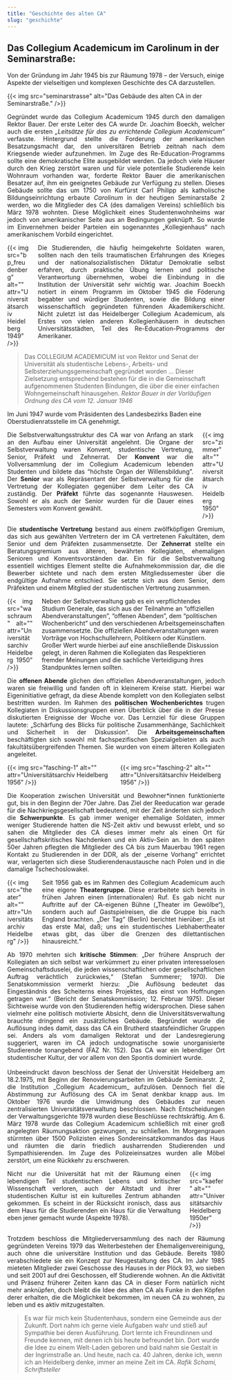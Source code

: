```yaml
---
title: "Geschichte des alten CA"
slug: "geschichte"
---
```


## Das Collegium Academicum im Carolinum in der Seminarstraße:

Von der Gründung im Jahr 1945 bis zur Räumung 1978 – der Versuch, einige Aspekte der vielseitigen und komplexen Geschichte des CA darzustellen.

{{< img src="seminarstrasse" alt="Das Gebäude des alten CA in der Seminarstraße." />}}

<p style="text-align:justify">
Gegründet wurde das Collegium Academicum 1945 durch den damaligen Rektor Bauer.
Der erste Leiter des CA wurde Dr. Joachim Boeckh, welcher auch die ersten <i>„Leitsätze für das zu errichtende Collegium Academicum“</i> verfasste.
Hintergrund stellte die Forderung der amerikanischen Besatzungsmacht dar, den universitären Betrieb zeitnah nach dem Kriegsende wieder aufzunehmen.
Im Zuge des Re-Education-Programms sollte eine demokratische Elite ausgebildet werden.
Da jedoch viele Häuser durch den Krieg zerstört waren und für viele potentielle Studierende kein Wohnraum vorhanden war,
forderte Rektor Bauer die amerikanischen Besatzer auf, ihm ein geeignetes Gebäude zur Verfügung zu stellen.
Dieses Gebäude sollte das um 1750 von Kurfürst Carl Philipp als katholische Bildungseinrichtung erbaute <i>Carolinum</i>
 in der heutigen Seminarstaße 2 werden, wo die Mitglieder des CA (des damaligen Vereins) schließlich bis März 1978 wohnten.
 Diese Möglichkeit eines Studentenwohnheims war jedoch von amerikanischer Seite aus an Bedingungen geknüpft.
 So wurde im Einvernehmen beider Parteien ein sogenanntes „Kollegienhaus“ nach amerikanischem Vorbild eingerichtet.
</p>
<div class="columns">
    <div class="column">
        {{< img src="bp_freudenberg" alt="" attr="Universitätsarchiv Heidelberg 1949" />}}
    </div>
    <div class="column is-flex-middle" style="text-align:justify">
        Die Studierenden, die häufig heimgekehrte Soldaten waren, sollten nach den teils traumatischen Erfahrungen des Krieges und der nationalsozialistischen Diktatur Demokratie selbst erfahren, durch praktische Übung lernen und politische Verantwortung übernehmen, wobei die Einbindung in die Institution der Universität sehr wichtig war. Joachim Boeckh notiert in einem Programm im Oktober 1945 die Föderung begabter und würdiger Studenten, sowie die Bildung einer wissenschaftlich gegründeten führenden Akademikerschicht. Nicht zuletzt ist das Heidelberger Collegium Academicum, als Erstes von vielen anderen Kollegienhäusern in deutschen Universitätsstädten, Teil des Re-Education-Programms der Amerikaner.
    </div>
</div>

> Das COLLEGIUM ACADEMICUM ist von Rektor und Senat der Universität als studentische Lebens-, Arbeits- und Selbsterziehungsgemeinschaft gegründet worden … Dieser Zielsetzung entsprechend bestehen für die in die Gemeinschaft aufgenommenen Studenten Bindungen, die über die einer einfachen Wohngemeinschaft hinausgehen.
> <cite>Rektor Bauer in der Vorläufigen Ordnung des CA vom 12. Januar 1946</cite>

Im Juni 1947 wurde vom Präsidenten des Landesbezirks Baden eine Oberstudienratsstelle im CA genehmigt.

<div class="columns">
    <div class="column" style="text-align:justify">
        Die Selbstverwaltungsstruktur des CA war von Anfang an stark an den Aufbau einer Universität angelehnt. Die Organe der Selbstverwaltung waren Konvent, studentische Vertretung, Senior, Präfekt und Zehnerrat. Der <b>Konvent</b> war die Vollversammlung der im Collegium Academicum lebenden Studenten und bildete das “höchste Organ der Willensbildung”. Der <b>Senior</b> war als Repräsentant der Selbstverwaltung für die Vertretung der Kollegiaten gegenüber dem Leiter des CA zuständig. Der <b>Präfekt</b> führte das sogenannte Hauswesen. Sowohl er als auch der Senior wurden für die Dauer eines Semesters vom Konvent gewählt.
    </div>
    <div class="column">
        {{< img src="zimmer" alt="" attr="Universitätsarchiv Heidelberg 1950" />}}
    </div>
</div>

<p style="text-align:justify">
Die <b>studentische Vertretung</b> bestand aus einem zwölfköpfigen Gremium, das sich aus gewählten Vertretern der im CA vertretenen Fakultäten, dem Senior und dem Präfekten zusammensetzte. Der <b>Zehnerrat</b> stellte ein Beratungsgremium aus älteren, bewährten Kollegiaten, ehemaligen Senioren und Konventsvorständen dar. Ein für die Selbstverwaltung essentiell wichtiges Element stellte die Aufnahmekommission dar, die die Bewerber sichtete und nach dem ersten Mitgliedssemester über die endgültige Aufnahme entschied. Sie setzte sich aus dem Senior, dem Präfekten und einem Mitglied der studentischen Vertretung zusammen.
</p>

<div class="columns">
    <div class="column" style="text-align:justify">
        {{< img src="waschraum" alt="" attr="Universitätsarchiv Heidelberg 1950" />}}
    </div>
    <div class="column">
        Neben der Selbstverwaltung gab es ein verpflichtendes Studium Generale, das sich aus der Teilnahme an “offiziellen Abendveranstaltungen”, “offenen Abenden”, dem “politischen Wochenbericht” und den verschiedenen Arbeitsgemeinschaften zusammensetzte. Die offiziellen Abendveranstaltungen waren Vorträge von Hochschullehrern, Politikern oder Künstlern. Großer Wert wurde hierbei auf eine anschließende Diskussion gelegt, in deren Rahmen die Kollegiaten das Respektieren fremder Meinungen und die sachliche Verteidigung ihres Standpunktes lernen sollten.
    </div>
</div>

<p style="text-align:justify">
Die <b>offenen Abende</b> glichen den offiziellen Abendveranstaltungen, jedoch waren sie freiwillig und fanden oft in kleinerem Kreise statt. Hierbei war Eigeninitiative gefragt, da diese Abende komplett von den Kollegiaten selbst bestritten wurden. Im Rahmen des <b>politischen Wochenberichtes</b> trugen Kollegiaten in Diskussionsgruppen einen Überblick über die in der Presse diskutierten Ereignisse der Woche vor. Das Lernziel für diese Gruppen lautete: „Schärfung des Blicks für politische Zusammenhänge, Sachlichkeit und Sicherheit in der Diskussion“. Die <b>Arbeitsgemeinschaften</b> beschäftigten sich sowohl mit fachspezifischen Spezialgebieten als auch fakultätsübergreifenden Themen. Sie wurden von einem älteren Kollegiaten angeleitet.
</p>

<div class="columns">
    <div class="column">
        {{< img src="fasching-1" alt="" attr="Universitätsarchiv Heidelberg 1956" />}}
    </div>
    <div class="column">
        {{< img src="fasching-2" alt="" attr="Universitätsarchiv Heidelberg 1956" />}}
    </div>
</div>

<p style="text-align:justify">
Die Kooperation zwischen Universität und Bewohner*innen funktionierte gut, bis in den Beginn der 70er Jahre. Das Ziel der Reeducation war gerade für die Nachkriegsgesellschaft bedeutend, mit der Zeit änderten sich jedoch die <b>Schwerpunkte</b>. Es gab immer weniger ehemalige Soldaten, immer weniger Studierende hatten die NS-Zeit aktiv und bewusst erlebt, und so sahen die Mitglieder des CA dieses immer mehr als einen Ort für gesellschaftskritisches Nachdenken und ein Aktiv-Sein an. In den späten 50er Jahren pflegten die Mitglieder des CA bis zum Mauerbau 1961 regen Kontakt zu Studierenden in der DDR, als der „eiserne Vorhang“ errichtet war, verlagerten sich diese Studierendenaustausche nach Polen und in die damalige Tschechoslowakei.
</p>

<div class="columns">
    <div class="column">
        {{< img src="theater" alt="" attr="Universitätsarchiv Heidelberg" />}}
    </div>
    <div class="column" style="text-align:justify">
        Seit 1956 gab es im Rahmen des Collegium Academicum auch eine eigene <b>Theatergruppe</b>.
        Diese erarbeitete sich bereits in frühen Jahren einen (internationalen) Ruf. Es gab nicht nur Auftritte auf der CA-eigenen Bühne („Theater im Gewölbe“), sondern auch auf Gastspielreisen, die die Gruppe bis nach England brachten. „Der Tag“ (Berlin) berichtet hierüber: „Es ist das erste Mal, daß; uns ein studentisches Liebhabertheater etwas gibt, das über die Grenzen des dilettantischen hinausreicht.“
    </div>
</div>

<p style="text-align:justify">
Ab 1970 mehrten sich <b>kritische Stimmen</b>: „Der frühere Anspruch der Kollegiaten an sich selbst war verkümmert zu einer privaten interesselosen Gemeinschaftsduselei, die jeden wissenschaftlichen oder gesellschaftlichen Auftrag verächtlich zurückwies,“ (Stefan Summerer; 1970). Die Senatskommission vermerkt hierzu: „Die Auflösung bedeutet das Eingeständnis des Scheiterns eines Projektes, das einst von Hoffnungen getragen war.“ (Bericht der Senatskommission; 12. Februar 1975). Dieser Sichtweise wurde von den Studierenden heftig widersprochen. Diese sahen vielmehr eine politisch motivierte Absicht, denn die Universitätsverwaltung brauchte dringend ein zusätzliches Gebäude. Begründet wurde die Auflösung indes damit, dass das CA ein Brutherd staatsfeindlicher Gruppen sei. Anders als vom damaligen Rektorat und der Landesregierung suggeriert, waren im CA jedoch undogmatische sowie unorganisierte Studierende tonangebend (FAZ Nr. 152). Das CA war ein lebendiger Ort studentischer Kultur, der vor allem von den Spontis dominiert wurde.
<br><br>
Unbeeindruckt davon beschloss der Senat der Universität Heidelberg am 18.2.1975, mit Beginn der Renovierungsarbeiten im Gebäude Seminarstr. 2, die Institution _Collegium Academicum_ aufzulösen. Dennoch fiel die Abstimmung zur Auflösung des CA im Senat denkbar knapp aus. Im Oktober 1976 wurde die Umwidmung des Gebäudes zur neuen zentralisierten Universitätsverwaltung beschlossen. Nach Entscheidungen der Verwaltungsgerichte 1978 wurden diese Beschlüsse rechtskräftig. Am 6. März 1978 wurde das Collegium Academicum schließlich mit einer groß angelegten Räumungsaktion gezwungen, zu schließen. Im Morgengrauen stürmten über 1500 Polizisten eines Sondereinsatzkommandos das Haus und räumten die darin friedlich ausharrenden Studierenden und Sympathisierenden. Im Zuge des Polizeieinsatzes wurden alle Möbel zerstört, um eine Rückkehr zu erschweren.
</p>

<div class="columns">
    <div class="column is-flex-middle" style="text-align:justify">
        Nicht nur die Universität hat mit der Räumung einen lebendigen Teil studentischen Lebens und kritischer Wissenschaft verloren, auch der Altstadt und ihrer studentischen Kultur ist ein kulturelles Zentrum abhanden gekommen. Es scheint in der Rücksicht ironisch, dass aus dem Haus für die Studierenden ein Haus für die Verwaltung eben jener gemacht wurde (Aspekte 1978).
    </div>
    <div class="column">
        {{< img src="kaefer" alt="" attr="Universitätsarchiv Heidelberg 1950er" />}}
    </div>
</div>

<p style="text-align:justify">
Trotzdem beschloss die Mitgliederversammlung des nach der Räumung gegründeten Vereins 1979 das Weiterbestehen der Ehemaligenvereinigung, auch ohne die universitäre Institution und das Gebäude. Bereits 1980 verabschiedete sie ein Konzept zur Neugestaltung des CA. Im Jahr 1985 mieteten Mitglieder zwei Geschosse des Hauses in der Plöck 93, wo sieben und seit 2001 auf drei Geschossen, elf Studierende wohnen. An die Aktivität und Präsenz früherer Zeiten kann das CA in dieser Form natürlich nicht mehr anknüpfen, doch bleibt die Idee des alten CA als Funke in den Köpfen derer erhalten, die die Möglichkeit bekommen, im neuen CA zu wohnen, zu leben und es aktiv mitzugestalten.
</p>

> Es war für mich kein Studentenhaus, sondern eine Gemeinde aus der Zukunft. Dort nahm ich gerne viele Aufgaben wahr und stieß auf Sympathie bei deren Ausführung. Dort lernte ich Freundinnen und Freunde kennen, mit denen ich bis heute befreundet bin. Dort wurde die Idee zu einem Welt-Laden geboren und bald nahm sie Gestalt in der Ingrimstraße an. Und heute, nach ca. 40 Jahren, denke ich, wenn ich an Heidelberg denke, immer an meine Zeit im CA. <cite>Rafik Schami, Schriftsteller</cite>
